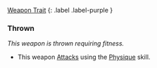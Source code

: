 
[Weapon Trait](Game/Core/Weapon-Traits)
{: .label .label-purple }

### Thrown
*This weapon is thrown requiring fitness.*
* This weapon [Attacks](Game/Core/Attacks) using the [Physique](Game/Core/Strength#Physique) skill.